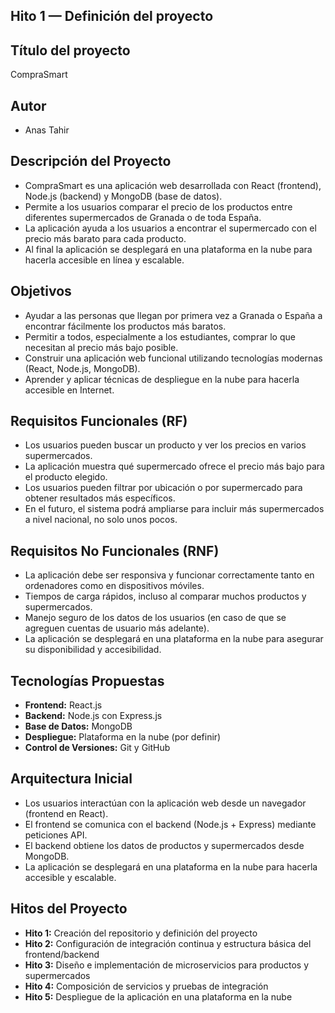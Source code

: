 ## Hito 1 — Definición del proyecto

## Título del proyecto
CompraSmart

## Autor
- Anas Tahir

## Descripción del Proyecto
- CompraSmart es una aplicación web desarrollada con React (frontend), Node.js (backend) y MongoDB (base de datos).
- Permite a los usuarios comparar el precio de los productos entre diferentes supermercados de Granada o de toda España.
- La aplicación ayuda a los usuarios a encontrar el supermercado con el precio más barato para cada producto.
- Al final la aplicación se desplegará en una plataforma en la nube para hacerla accesible en línea y escalable.

## Objetivos
- Ayudar a las personas que llegan por primera vez a Granada o España a encontrar fácilmente los productos más baratos.
- Permitir a todos, especialmente a los estudiantes, comprar lo que necesitan al precio más bajo posible.
- Construir una aplicación web funcional utilizando tecnologías modernas (React, Node.js, MongoDB).
- Aprender y aplicar técnicas de despliegue en la nube para hacerla accesible en Internet.

## Requisitos Funcionales (RF)
- Los usuarios pueden buscar un producto y ver los precios en varios supermercados.
- La aplicación muestra qué supermercado ofrece el precio más bajo para el producto elegido.
- Los usuarios pueden filtrar por ubicación o por supermercado para obtener resultados más específicos.
- En el futuro, el sistema podrá ampliarse para incluir más supermercados a nivel nacional, no solo unos pocos.

## Requisitos No Funcionales (RNF)
- La aplicación debe ser responsiva y funcionar correctamente tanto en ordenadores como en dispositivos móviles.
- Tiempos de carga rápidos, incluso al comparar muchos productos y supermercados.
- Manejo seguro de los datos de los usuarios (en caso de que se agreguen cuentas de usuario más adelante).
- La aplicación se desplegará en una plataforma en la nube para asegurar su disponibilidad y accesibilidad.

## Tecnologías Propuestas
- **Frontend:** React.js  
- **Backend:** Node.js con Express.js  
- **Base de Datos:** MongoDB  
- **Despliegue:** Plataforma en la nube (por definir)  
- **Control de Versiones:** Git y GitHub  

## Arquitectura Inicial
- Los usuarios interactúan con la aplicación web desde un navegador (frontend en React).  
- El frontend se comunica con el backend (Node.js + Express) mediante peticiones API.  
- El backend obtiene los datos de productos y supermercados desde MongoDB.  
- La aplicación se desplegará en una plataforma en la nube para hacerla accesible y escalable.

## Hitos del Proyecto
- **Hito 1:** Creación del repositorio y definición del proyecto  
- **Hito 2:** Configuración de integración continua y estructura básica del frontend/backend  
- **Hito 3:** Diseño e implementación de microservicios para productos y supermercados  
- **Hito 4:** Composición de servicios y pruebas de integración  
- **Hito 5:** Despliegue de la aplicación en una plataforma en la nube
